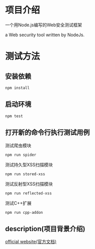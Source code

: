 项目介绍
============

一个用Node.js编写的Web安全测试框架

a Web security tool written by NodeJs.


测试方法
============
安装依赖
------------

```
npm install
```

启动环境
-----------
```
npm test
```

打开新的命令行执行测试用例
-----------

测试爬虫模块

```
npm run spider
```

测试持久型XSS扫描模块

```
npm run stored-xss
```

测试反射型XSS扫描模块

```
npm run reflected-xss
```

测试C++扩展

```
npm run cpp-addon
```

description(项目背景介绍)
------------------
[official website(官方文档)](http://www.zhuyingda.com/docs/veneno.html)
